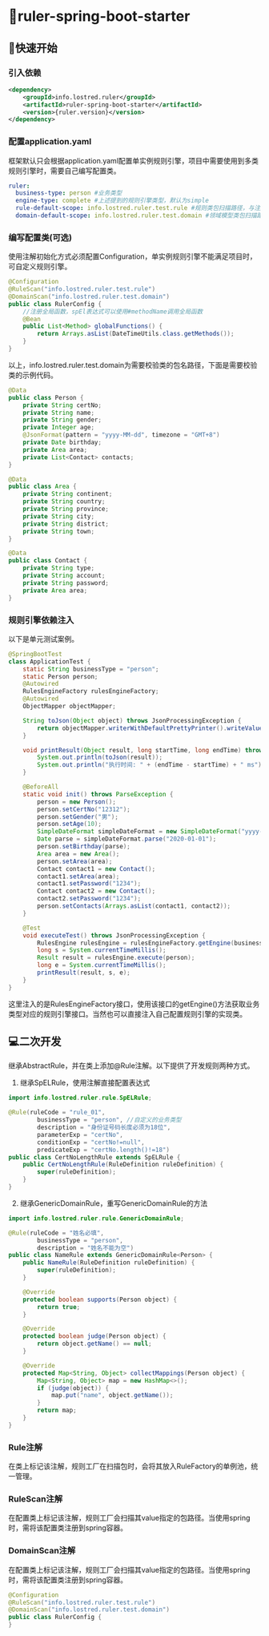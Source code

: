 # 📐ruler-spring-boot-starter

## 🚀快速开始

### 引入依赖

```xml
<dependency>
    <groupId>info.lostred.ruler</groupId>
    <artifactId>ruler-spring-boot-starter</artifactId>
    <version>{ruler.version}</version>
</dependency>
```

### 配置application.yaml

框架默认只会根据application.yaml配置单实例规则引擎，项目中需要使用到多类规则引擎时，需要自己编写配置类。

```yaml
ruler:
  business-type: person #业务类型
  engine-type: complete #上述提到的规则引擎类型，默认为simple
  rule-default-scope: info.lostred.ruler.test.rule #规则类包扫描路径，与注解@RuleScan定义的路径会取并集并一起扫描
  domain-default-scope: info.lostred.ruler.test.domain #领域模型类包扫描路径，与注解@DomainScan定义的路径会取并集并一起扫描
```

### 编写配置类(可选)

使用注解初始化方式必须配置Configuration，单实例规则引擎不能满足项目时，可自定义规则引擎。

```java
@Configuration
@RuleScan("info.lostred.ruler.test.rule")
@DomainScan("info.lostred.ruler.test.domain")
public class RulerConfig {
    //注册全局函数，spEl表达式可以使用#methodName调用全局函数
    @Bean
    public List<Method> globalFunctions() {
        return Arrays.asList(DateTimeUtils.class.getMethods());
    }
}
```

以上，info.lostred.ruler.test.domain为需要校验类的包名路径，下面是需要校验类的示例代码。

```java
@Data
public class Person {
    private String certNo;
    private String name;
    private String gender;
    private Integer age;
    @JsonFormat(pattern = "yyyy-MM-dd", timezone = "GMT+8")
    private Date birthday;
    private Area area;
    private List<Contact> contacts;
}

@Data
public class Area {
    private String continent;
    private String country;
    private String province;
    private String city;
    private String district;
    private String town;
}

@Data
public class Contact {
    private String type;
    private String account;
    private String password;
    private Area area;
}
```

### 规则引擎依赖注入

以下是单元测试案例。

```java
@SpringBootTest
class ApplicationTest {
    static String businessType = "person";
    static Person person;
    @Autowired
    RulesEngineFactory rulesEngineFactory;
    @Autowired
    ObjectMapper objectMapper;

    String toJson(Object object) throws JsonProcessingException {
        return objectMapper.writerWithDefaultPrettyPrinter().writeValueAsString(object);
    }

    void printResult(Object result, long startTime, long endTime) throws JsonProcessingException {
        System.out.println(toJson(result));
        System.out.println("执行时间: " + (endTime - startTime) + " ms");
    }

    @BeforeAll
    static void init() throws ParseException {
        person = new Person();
        person.setCertNo("12312");
        person.setGender("男");
        person.setAge(10);
        SimpleDateFormat simpleDateFormat = new SimpleDateFormat("yyyy-MM-dd");
        Date parse = simpleDateFormat.parse("2020-01-01");
        person.setBirthday(parse);
        Area area = new Area();
        person.setArea(area);
        Contact contact1 = new Contact();
        contact1.setArea(area);
        contact1.setPassword("1234");
        Contact contact2 = new Contact();
        contact2.setPassword("1234");
        person.setContacts(Arrays.asList(contact1, contact2));
    }

    @Test
    void executeTest() throws JsonProcessingException {
        RulesEngine rulesEngine = rulesEngineFactory.getEngine(businessType);
        long s = System.currentTimeMillis();
        Result result = rulesEngine.execute(person);
        long e = System.currentTimeMillis();
        printResult(result, s, e);
    }
}
```

这里注入的是RulesEngineFactory接口，使用该接口的getEngine()方法获取业务类型对应的规则引擎接口。当然也可以直接注入自己配置规则引擎的实现类。

## 💻二次开发

继承AbstractRule，并在类上添加@Rule注解。以下提供了开发规则两种方式。

1. 继承SpELRule，使用注解直接配置表达式

```java
import info.lostred.ruler.rule.SpELRule;

@Rule(ruleCode = "rule_01",
        businessType = "person", //自定义的业务类型
        description = "身份证号码长度必须为18位",
        parameterExp = "certNo",
        conditionExp = "certNo!=null",
        predicateExp = "certNo.length()!=18")
public class CertNoLengthRule extends SpELRule {
    public CertNoLengthRule(RuleDefinition ruleDefinition) {
        super(ruleDefinition);
    }
}
```

2. 继承GenericDomainRule，重写GenericDomainRule的方法

```java
import info.lostred.ruler.rule.GenericDomainRule;

@Rule(ruleCode = "姓名必填",
        businessType = "person",
        description = "姓名不能为空")
public class NameRule extends GenericDomainRule<Person> {
    public NameRule(RuleDefinition ruleDefinition) {
        super(ruleDefinition);
    }

    @Override
    protected boolean supports(Person object) {
        return true;
    }

    @Override
    protected boolean judge(Person object) {
        return object.getName() == null;
    }

    @Override
    protected Map<String, Object> collectMappings(Person object) {
        Map<String, Object> map = new HashMap<>();
        if (judge(object)) {
            map.put("name", object.getName());
        }
        return map;
    }
}
```

### Rule注解

在类上标记该注解，规则工厂在扫描包时，会将其放入RuleFactory的单例池，统一管理。

### RuleScan注解

在配置类上标记该注解，规则工厂会扫描其value指定的包路径。当使用spring时，需将该配置类注册到spring容器。

### DomainScan注解

在配置类上标记该注解，规则工厂会扫描其value指定的包路径。当使用spring时，需将该配置类注册到spring容器。

```java
@Configuration
@RuleScan("info.lostred.ruler.test.rule")
@DomainScan("info.lostred.ruler.test.domain")
public class RulerConfig {
}
```
